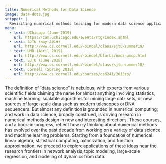 ```yaml
---
title: Numerical Methods for Data Science
image: data-dots.jpg
snippet: |
  Revisiting numerical methods teaching for modern data science applications.
menu:
  - text: UChicago (June 2019)
    url: https://cam.uchicago.edu/events/rtg/index.shtml
  - text: SJTU (May 2019)
    url: http://www.cs.cornell.edu/~bindel/class/sjtu-summer19/
  - text: UMD (April 2019)
    url: http://www.cs.cornell.edu/~bindel/blurbs/nmds-umcp.html
  - text: SJTU (June 2018)
    url: http://www.cs.cornell.edu/~bindel/class/sjtu-summer18/
  - text: Cornell (Spring 2018)
    url: http://www.cs.cornell.edu/courses/cs6241/2018sp/
---
```


The definition of "data science" is nebulous, with experts from
various scientific fields claiming the name for almost anything
involving statistics, machine learning, scalable algorithms for mining
large data sets, or new sources of large-scale data such as modern
telescopes or DNA sequencers.  But almost any definition is grounded
in numerical computing; and work in data science, broadly construed,
is driving research in numerical methods design in new and interesting
directions.  These courses, and a book-in-progress, reflect how my
thinking about numerical methods has evolved over the past decade from
working on a variety of data science and machine learning problems.
Starting from a foundation of numerical linear algebra, statistical
computing, optimization, and function approximation, we proceed to
explore applications of these ideas near the research frontiers in
network analysis, topic modeling, large-scale regression, and modeling
of dynamics from data.
